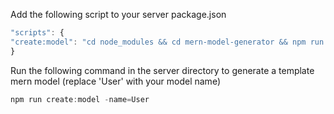 Add the following script to your server package.json

```javascript
"scripts": {
"create:model": "cd node_modules && cd mern-model-generator && npm run create:model"
}
```

Run the following command in the server directory to generate a template mern model (replace 'User' with your model name)

```javascript
npm run create:model -name=User
```
